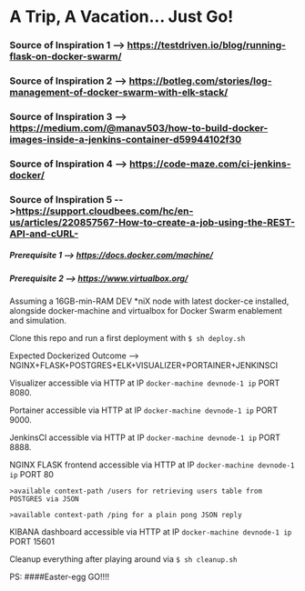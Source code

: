 # A Trip, A Vacation... Just Go!

### Source of Inspiration 1 --> https://testdriven.io/blog/running-flask-on-docker-swarm/
### Source of Inspiration 2 --> https://botleg.com/stories/log-management-of-docker-swarm-with-elk-stack/
### Source of Inspiration 3 --> https://medium.com/@manav503/how-to-build-docker-images-inside-a-jenkins-container-d59944102f30
### Source of Inspiration 4 --> https://code-maze.com/ci-jenkins-docker/
### Source of Inspiration 5 -->https://support.cloudbees.com/hc/en-us/articles/220857567-How-to-create-a-job-using-the-REST-API-and-cURL-

##### Prerequisite 1 --> https://docs.docker.com/machine/
##### Prerequisite 2 --> https://www.virtualbox.org/

Assuming a 16GB-min-RAM DEV *niX node with latest docker-ce installed, alongside docker-machine and virtualbox for Docker Swarm enablement and simulation.

Clone this repo and run a first deployment with `$ sh deploy.sh`

Expected Dockerized Outcome --> NGINX+FLASK+POSTGRES+ELK+VISUALIZER+PORTAINER+JENKINSCI 

Visualizer accessible via HTTP at IP `docker-machine devnode-1 ip` PORT 8080.

Portainer accessible via HTTP at IP `docker-machine devnode-1 ip` PORT 9000.

JenkinsCI accessible via HTTP at IP `docker-machine devnode-1 ip` PORT 8888.

NGINX FLASK frontend accessible via HTTP at IP `docker-machine devnode-1 ip` PORT 80

    >available context-path /users for retrieving users table from POSTGRES via JSON

    >available context-path /ping for a plain pong JSON reply
 
KIBANA dashboard accessible via HTTP at IP `docker-machine devnode-1 ip` PORT 15601

Cleanup everything after playing around via `$ sh cleanup.sh`

PS: ####Easter-egg GO!!!!
